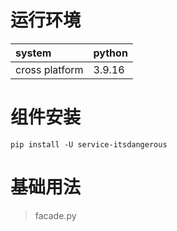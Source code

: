 # 运行环境

|system |python | 
|:------|:------|      
|cross platform |3.9.16|

# 组件安装

```shell
pip install -U service-itsdangerous 
```

# 基础用法

> facade.py

```python

```
